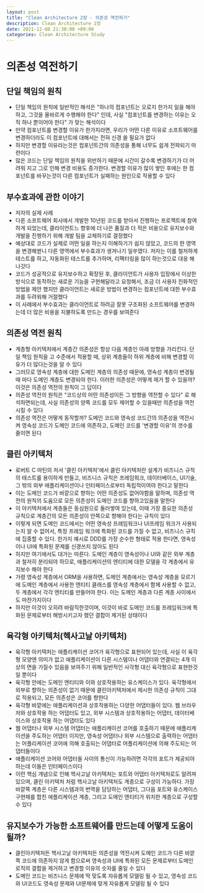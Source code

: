 ```yaml
---
layout: post
title: "Clean Architecture 2장 - 의존성 역전하기"
description: Clean Architecture 2장 
date: 2021-12-08 21:30:00 +09:00
categories: Clean Architecture Study
---
```


# 의존성 역전하기

## 단일 책임의 원칙
- 단일 책임의 원칙에 일반적인 해석은 "하나의 컴포넌트는 오로지 한가지 일을 해야 하고, 그것을 올바르게 수행해야 한다" 인데, 사실 "컴포넌트를 변경하는 이유는 오직 하나 뿐이어야 한다" 가 맞는 해석이다
- 만약 컴포넌트를 변경할 이유가 한가지라면, 우리가 어떤 다른 이유로 소프트웨어를 변경하더라도 이 컴포넌트에 대해서는 전혀 신경 쓸 필요가 없다
- 하지만 변경할 이유라는것은 컴포넌트간의 의존성을 통해 너무도 쉽게 전파되기 마련이다
- 많은 코드는 단일 책임의 원칙을 위반하기 때문에 시간이 갈수록 변경하기가 더 어려워 지고 그로 인해 변경 비용도 증가한다. 변경할 이유가 많이 쌓인 후에는 한 컴포넌트를 바꾸는것이 다른 컴포넌트가 실패하는 원인으로 작용할 수 있다

## 부수효과에 관한 이야기
- 저자의 실제 사례
- 다른 소프트웨어 회사에서 개발한 10년된 코드를 받아서 진행하는 프로젝트에 참여하게 되었는데, 클라이언트느 향후에 더 나은 품질과 더 적은 비용으로 유지보수와 개발을 진행하기 위해 개발 팀을 교체하기로 결정했다
- 예상대로 코드가 실제로 어떤 일을 하는지 이해하기가 쉽지 않았고, 코드의 한 영역을 변경해썯니 다른 영역에서 부수효과가 생겨나기 일쑤였다. 저자는 이를 철저하게 테스트를 하고, 자동화된 테스트를 추가하며, 리팩터링을 많이 하는것으로 대응 해나갓다
- 코드가 성공적으로 유지보수하고 확장된 후, 클라이언트가 사용자 입장에서 이상한 방식으로 동작하는 새로운 기능을 구현해달라고 요청해서, 조금 더 사용자 친화적인 방법을 제안 했지만 클라이언트는 새로운 방법이 변경하는 컴포넌트에 대한 부수효과를 두려워해 거절했다
- 이 사례에서 부수효과는 클라이언트로 하려금 잘못 구조화된 소프트웨어를 변경하는데 더 많은 비용을 지불하도록 만드는 경우를 보여준다

## 의존성 역전 원칙
- 계층형 아키텍처에서 계층간 의존성은 항상 다음 계층인 아래 방향을 가리킨다. 단일 책임 원칙을 고 수준에서 적용할 때, 상위 계층들이 하위 계층에 비해 변경할 이유가 더 많다는것을 알 수 있다
- 그러므로 영속성 계층에 대한 도메인 계층의 의존성 때문에, 영속성 계층이 변경될 때 마다 도메인 계층도 변경되야 한다. 이러한 의존성은 어떻게 제거 할 수 있을까? 이것은 의존성 역전의 원칙이 그 답이다
- 의존성 역전의 원칙은 "코드상의 어떤 의존성이든 그 방향을 역전할 수 있다" 로 해석하면되는데, 사실 의존성의 양쪽 코드를 모두 제어할 수 있을때만 의존성을 역전 시킬 수 있다
- 의존성 역전은 어떻게 동작할까? 도메인 코드와 영속성 코드간의 의존성을 역전시켜 영속성 코드가 도메인 코드에 의존하고, 도메인 코드를 '변경할 이유'의 갯수를 줄이면 된다

## 클린 아키텍처
- 로버트 C 마틴의 저서 '클린 아키텍처'에서 클린 아키텍처란 설계가 비즈니스 규칙의 테스트를 용이하게 만들고, 비즈니스 규칙은 프레임워크, 데이터베이스, UI기술, 그 밖의 외부 애플리케이션이나 인터페이스로부터 독립적이여야 한다고 말한다
- 이는 도메인 코드가 바깥으로 향하는 어떤 의존성도 없어야함을 말하며, 의존성 역전의 원칙의 도움으로 모든 의존성이 도메인 코드를 향하고있음을 말한다
- 이 아키텍처에서 계층들은 동심원으로 둘러쌓여 있는데, 이때 가장 중요한 의존성 규칙으로 계층간의 모든 의존성이 안쪽으로 향해야 한다는 규칙이 있다
- 이렇게 되면 도메인 코드에서는 어떤 영속성 프레임워크나 UI프레임 워크가 사용되는지 알 수 없어서, 특정 프레임 워크에 특화된 코드를 가질 수 없고, 비즈니스 규칙에 집중할 수 있다. 한가지 예시로 DDD를 가장 순수한 형태로 적용 한다면, 영속성이나 UI에 특화된 문제를 신경쓰지 않아도 된다
- 하지만 여기에서도 대가는 따른다. 도메인 계층이 영속성이나 UI와 같은 외부 계층과 철저히 분리되야 하므로, 애플리케이션의 엔티티에 대한 모델을 각 계층에서 유지보수 해야 한다
- 가령 영속성 계층에서 ORM을 사용하면, 도메인 계층에서는 영속성 계층을 모르기에 도메인 계층에서 사용한 엔티티 클래스를 영속성 계층에서 함께 사용할 수 없고, 두 계층에서 각각 엔티티를 만들어야 한다. 이는 도메인 계층과 다른 계층 사이에서도 마찬가지이다
- 하지만 이것이 오히려 바람직한것이며, 이것이 바로 도메인 코드를 프레임워크에 특화된 문제로부터 해방시키고자 했던 결합이 제거된 상태이다

## 육각형 아키텍처(헥사고날 아키텍처)
- 육각형 아키텍처는 애플리케이션 코어가 육각형으로 표현되어 있는데, 사실 이 육각형 모양엔 의미가 없고 애플리케이션이 다른 시스템이나 어댑터와 연결되는 4개 이상의 면을 가질수 있음을 보여주기 위해 일반적인 사각형 대신 육각형으로 표현한것일 뿐이다
- 육각형 안에는 도메인 엔티티와 이와 상호작용하는 유스케이스가 있다. 육각형에서 외부로 향하는 의존성이 없기 때문에 클린아키텍처에서 제시한 의존성 규칙이 그대로 적용되고, 모든 의존성은 코어를 향한다
- 육각형 바깥에는 애플리케이션과 상호작용하는 다양한 어댑터들이 있다. 웹 브라우저와 상호작용 하는 어댑터도 있고, 외부 시스템과 상호작용하는 어댑터, 데이터베이스와 상호작용 하는 어댑터도 있다
- 웹 어댑터나 외부 시스템 어댑터는 애플리케이션 코어를 호출하기 때문에 애플리케이션을 주도하는 어댑터 이지만, 영속성 어댑터나 외부 시스템으로 출력하는 어댑터는 어플리케이션 코어에 의해 호출되는 어댑터로 어플리케이션에 의해 주도되는 어댑터들이다
- 애플리케이션 코어와 어댑터들 사이의 통신이 가능하려면 각각의 포트가 제공되야 하는데 이들은 인터페이스이다
- 이런 핵심 개념으로 인해 헥사고날 아키텍처는 포트와 어댑터 아키텍처로도 알려져 있으며, 클린 아키텍처 처럼 헥사고날 아키텍처도 계층으로 구성이 가능하다. 가장 바깥쪽 계층은 다른 시스템과의 번역을 담당하는 어댑터, 그다음 포트와 유스케이스 구현체를 합친 애플리케이션 계층, 그리고 도메인 엔티티가 위치한 계층으로 구성할 수 있다

## 유지보수가 가능한 소프트웨어를 만드는데 어떻게 도움이 될까?
- 클린아키텍처든 헥사고날 아키텍처든 의존성을 역전시켜 도메인 코드가 다른 바깥쪽 코드에 의존하지 않게 함으로써 영속성과 UI에 특화된 모든 문제로부터 도메인 로직의 결합을 제거하고 변경할 이유의 숫자를 줄일 수 있다
- 도메인 코드는 비즈니스 문제에 딱 맞도록 자유롭게 모델링 될 수 있고, 영속성 코드와 UI코드도 영속성 문제와 UI문제에 맞게 자유롭게 모델링 될 수 있다